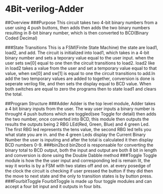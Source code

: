 # 4Bit-verilog-Adder

##Overview
###Purpose 
This circuit takes two 4-bit binary numbers from a user using 4 push buttons, then adds then adds the two binary numbers resulting in 8-bit binary number, which is then converted to BCD(Binary Coded Decimal)

###State Transitions 
This is a FSM(Finite State Machine) the state are load1, load2, and add. The circuit is initialized into load1, which takes in a 4-bit binary number and sets a teporary value equal to the user input. when the user sets sw[0] equal to one then the circuit transitions to load2. load2 like in load2 takes a value from the user and set a temporary value equal to that value, when sw[0] and sw[1] is equal to one the circuit transitions to add.In add the two temporary values are added to together, conversion is done is seperate verilog file, and then sets the display equal to BCD value. When both switches are equal to zero the programs then to state load1 and clears the total.

##Program Structure
###Adder
Adder is the top level module, Adder takes a 4 bit binary inputs from the user. The way user inputs a binary number is throught 4 push buttons which are toggled(see Toggle for detail) then adds the two number, once converted into BCD, this module then outputs the results the outputs being 2 RBG LEd(Red, Green, Blue) and 4 green Led. The first RBG led represents the tens value, the second RBG led tells you what state you are in. and the 4 green Leds display the Current Binary Number the user is inputing and after the total is calculated it then display BCD numbers 0-9.
###bin2bcd
bin2bcd is responsable for converting the binary total to BCD output, both the input and output are both 8 bit in length and conversion is done using the Double Dabble method
###Toggle
Toggle module is how the the user input and corresponding led is remain lit, the way it works is by a FSM with two states off and on. at every posedge of the clock the circuit is checking if user pressed the button if they did then the move to next state and the only to transition states is by button press. 
###FourbitToggle
FourbitToggle is made up four toggle modules and can accept a four bit input and it outputs in four bits.
